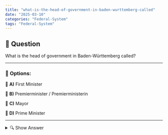 ```yaml
---
title: "what-is-the-head-of-government-in-baden-wurttemberg-called"
date: "2025-03-10"
categories: "Federal-System"
tags: "Federal-System"
---
```


## 📌 **Question**

What is the head of government in Baden-Württemberg called?



---

### 📝 **Options:**

🔘 **A)** First Minister

🔘 **B)** Premierminister / Premierministerin

🔘 **C)** Mayor

🔘 **D)** Prime Minister

---

<details>
  <summary>🔍 Show Answer</summary>

  <p>
💡  <b>Correct Answer:</b>  d
  </p>
  <p>
    📖<b>Explanation:</b>
    Baden-Württemberg is one of the 16 federal states in Germany with its own state government. The head of government heads the executive and represents the federal state to the outside world. In Germany, the designations for this position vary depending on the federal state. While in some states titles such as "First Minister" or "Prime Minister" are used, in Baden-Württemberg the position is called "Prime Minister" or "Prime Minister". Knowing the correct designation is important in order to understand the political structure and the official titles in the German federal states.
  </p>
</details>
